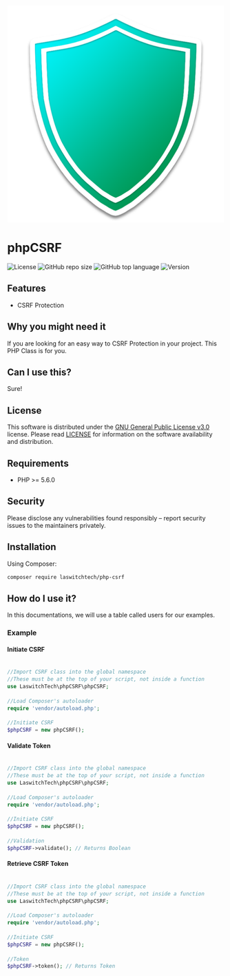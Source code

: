 ![GitHub repo logo](/dist/img/logo.png)

# phpCSRF
![License](https://img.shields.io/github/license/LouisOuellet/php-csrf?style=for-the-badge)
![GitHub repo size](https://img.shields.io/github/repo-size/LouisOuellet/php-csrf?style=for-the-badge&logo=github)
![GitHub top language](https://img.shields.io/github/languages/top/LouisOuellet/php-csrf?style=for-the-badge)
![Version](https://img.shields.io/github/v/release/LouisOuellet/php-csrf?label=Version&style=for-the-badge)

## Features
  - CSRF Protection

## Why you might need it
If you are looking for an easy way to CSRF Protection in your project. This PHP Class is for you.

## Can I use this?
Sure!

## License
This software is distributed under the [GNU General Public License v3.0](https://www.gnu.org/licenses/gpl-3.0.en.html) license. Please read [LICENSE](LICENSE) for information on the software availability and distribution.

## Requirements
* PHP >= 5.6.0

## Security
Please disclose any vulnerabilities found responsibly – report security issues to the maintainers privately.

## Installation
Using Composer:
```sh
composer require laswitchtech/php-csrf
```

## How do I use it?
In this documentations, we will use a table called users for our examples.

### Example
#### Initiate CSRF
```php

//Import CSRF class into the global namespace
//These must be at the top of your script, not inside a function
use LaswitchTech\phpCSRF\phpCSRF;

//Load Composer's autoloader
require 'vendor/autoload.php';

//Initiate CSRF
$phpCSRF = new phpCSRF();
```

#### Validate Token
```php

//Import CSRF class into the global namespace
//These must be at the top of your script, not inside a function
use LaswitchTech\phpCSRF\phpCSRF;

//Load Composer's autoloader
require 'vendor/autoload.php';

//Initiate CSRF
$phpCSRF = new phpCSRF();

//Validation
$phpCSRF->validate(); // Returns Boolean
```

#### Retrieve CSRF Token
```php

//Import CSRF class into the global namespace
//These must be at the top of your script, not inside a function
use LaswitchTech\phpCSRF\phpCSRF;

//Load Composer's autoloader
require 'vendor/autoload.php';

//Initiate CSRF
$phpCSRF = new phpCSRF();

//Token
$phpCSRF->token(); // Returns Token
```
